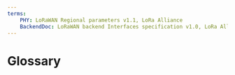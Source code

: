 ```yaml
---
terms:
    PHY: LoRaWAN Regional parameters v1.1, LoRa Alliance
    BackendDoc: LoRaWAN backend Interfaces specification v1.0, LoRa Alliance
---
```


# Glossary

<Glossary :terms="$frontmatter.terms" />
